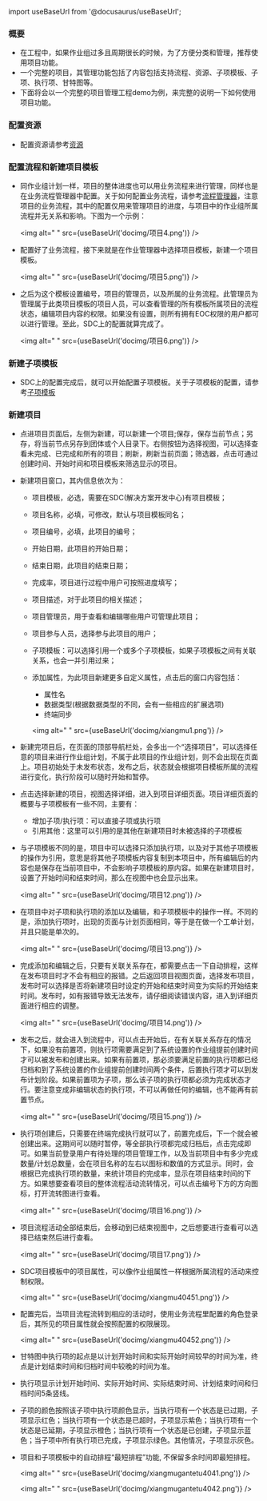 
import useBaseUrl from '@docusaurus/useBaseUrl';

### 概要

* 在工程中，如果作业组过多且周期很长的时候，为了方便分类和管理，推荐使用项目功能。
* 一个完整的项目，其管理功能包括了内容包括支持流程、资源、子项模板、子项、执行项、甘特图等。
* 下面将会以一个完整的项目管理工程demo为例，来完整的说明一下如何使用项目功能。

### 配置资源

* 配置资源请参考[资源](用户使用手册/网页端/资源.md)

### 配置流程和新建项目模板

* 同作业组计划一样，项目的整体进度也可以用业务流程来进行管理，同样也是在业务流程管理器中配置。关于如何配置业务流程，请参考[流程管理器](系统配置手册/流程管理器/流程管理器.md)，注意项目的业务流程，其中的配置仅用来管理项目的进度，与项目中的作业组所属流程并无关系和影响。下图为一个示例：

  <img alt=" " src={useBaseUrl('docimg/项目4.png')} />

* 配置好了业务流程，接下来就是在作业管理器中选择项目模板，新建一个项目模板。

  <img alt=" " src={useBaseUrl('docimg/项目5.png')} />

* 之后为这个模板设置编号，项目的管理员，以及所属的业务流程。此管理员为管理属于此类项目模板的项目人员，可以查看管理的所有模板所属项目的流程状态，编辑项目内容的权限。如果没有设置，则所有拥有EOC权限的用户都可以进行管理。至此，SDC上的配置就算完成了。

  <img alt=" " src={useBaseUrl('docimg/项目6.png')} />

### 新建子项模板

* SDC上的配置完成后，就可以开始配置子项模板。关于子项模板的配置，请参考[子项模板](用户使用手册/网页端/子项模板.md)

### 新建项目

* 点进项目页面后，左侧为新建，可以新建一个项目;保存，保存当前节点；另存，将当前节点另存到团体或个人目录下。右侧按钮为选择视图，可以选择查看未完成、已完成和所有的项目；刷新，刷新当前页面；筛选器，点击可通过创建时间、开始时间和项目模板来筛选显示的项目。
* 新建项目窗口，其内信息依次为：
  * 项目模板，必选，需要在SDC(解决方案开发中心)有项目模板；
  * 项目名称，必填，可修改，默认与项目模板同名；
  * 项目编号，必填，此项目的编号；
  * 开始日期，此项目的开始日期；
  * 结束日期，此项目的结束日期；
  * 完成率，项目进行过程中用户可按照进度填写；
  * 项目描述，对于此项目的相关描述；
  * 项目管理员，用于查看和编辑哪些用户可管理此项目；
  * 项目参与人员，选择参与此项目的用户；
  * 子项模板：可以选择引用一个或多个子项模板，如果子项模板之间有关联关系，也会一并引用过来；
  * 添加属性，为此项目新建更多自定义属性，点击后的窗口内容包括：
    * 属性名
    * 数据类型(根据数据类型的不同，会有一些相应的扩展选项)
    * 终端同步

    <img alt=" " src={useBaseUrl('docimg/xiangmu1.png')} />

* 新建完项目后，在页面的顶部导航栏处，会多出一个“选择项目”，可以选择任意的项目来进行作业组计划，不属于此项目的作业组计划，则不会出现在页面上。项目初始处于未发布状态，发布之后，状态就会根据项目模板所属的流程进行变化，执行阶段可以随时开始和暂停。
* 点击选择新建的项目，视图选择详细，进入到项目详细页面。项目详细页面的概要与子项模板有一些不同，主要有：
  * 增加子项/执行项：可以直接子项或执行项
  * 引用其他：这里可以引用的是其他在新建项目时未被选择的子项模板
* 与子项模板不同的是，项目中可以选择只添加执行项，以及对于其他子项模板的操作为引用，意思是将其他子项模板内容复制到本项目中，所有编辑后的内容也是保存在当前项目中，不会影响子项模板的原内容。如果在新建项目时，设置了开始时间和结束时间，那么在视图中也会显示出来。

  <img alt=" " src={useBaseUrl('docimg/项目12.png')} />

* 在项目中对子项和执行项的添加以及编辑，和子项模板中的操作一样。不同的是，添加执行项时，出现的页面与计划页面相同，等于是在做一个工单计划，并且只能是单次的。

  <img alt=" " src={useBaseUrl('docimg/项目13.png')} />

* 完成添加和编辑之后，只要有关联关系存在，都需要点击一下自动排程，这样在发布项目时才不会有相应的报错。之后返回项目视图页面，选择发布项目，发布时可以选择是否将新建项目时设定的开始和结束时间变为实际的开始结束时间。发布时，如有报错导致无法发布，请仔细阅读错误内容，进入到详细页面进行相应的调整。

  <img alt=" " src={useBaseUrl('docimg/项目14.png')} />

* 发布之后，就会进入到流程中，可以点击开始后，在有关联关系存在的情况下，如果没有前置项，则执行项需要满足到了系统设置的作业组提前创建时间才可以被发布和创建出来。如果有前置项，那必须要满足前置的执行项都已经归档和到了系统设置的作业组提前创建时间两个条件，后置执行项才可以到发布计划阶段。如果前置项为子项，那么该子项的执行项都必须为完成状态才行。要注意变成非编辑状态的执行项，不可以再做任何的编辑，也不能再有前置节点。

  <img alt=" " src={useBaseUrl('docimg/项目15.png')} />

* 执行项创建后，只需要在终端完成执行就可以了，前置完成后，下一个就会被创建出来。这期间可以随时暂停，等全部执行项都完成归档后，点击完成即可。如果当前登录用户有待处理的项目管理工作，以及当前项目中有多少完成数量/计划总数量，会在项目名称的左右以图标和数值的方式显示。同时，会根据已完成执行项的数量，来统计项目的完成率，显示在项目结束时间的下方。如果想要查看项目的整体流程活动流转情况，可以点击编号下方的方向图标，打开流转图进行查看。

  <img alt=" " src={useBaseUrl('docimg/项目16.png')} />

* 项目流程活动全部结束后，会移动到已结束视图中，之后想要进行查看可以选择已结束然后进行查看。

  <img alt=" " src={useBaseUrl('docimg/项目17.png')} />

* SDC项目模板中的项目属性，可以像作业组属性一样根据所属流程的活动来控制权限。

  <img alt=" " src={useBaseUrl('docimg/xiangmu40451.png')} />

* 配置完后，当项目流程流转到相应的活动时，使用业务流程里配置的角色登录后，其所见的项目属性就会按照配置的权限展现。

  <img alt=" " src={useBaseUrl('docimg/xiangmu40452.png')} />

* 甘特图中执行项的起点是以计划开始时间和实际开始时间较早的时间为准，终点是计划结束时间和归档时间中较晚的时间为准。
* 执行项显示计划开始时间、实际开始时间、实际结束时间、计划结束时间和归档时间5条竖线。
* 子项的颜色按照该子项中执行项颜色显示，当执行项有一个状态是已过期，子项显示红色；当执行项有一个状态是已超时，子项显示紫色；当执行项有一个状态是已延期，子项显示橙色；当执行项有一个状态是已创建，子项显示蓝色；当子项中所有执行项已完成，子项显示绿色。其他情况，子项显示灰色。
* 项目和子项模板中的自动排程“最短排程”功能, 不保留多余时间即最短排程。

  <img alt=" " src={useBaseUrl('docimg/xiangmugantetu4041.png')} />

  <img alt=" " src={useBaseUrl('docimg/xiangmugantetu4042.png')} />